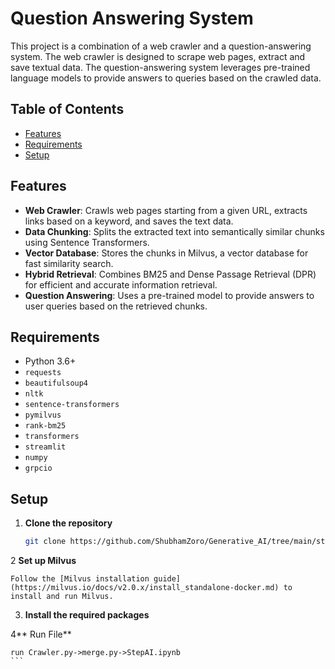 #  Question Answering System

This project is a combination of a web crawler and a question-answering system. The web crawler is designed to scrape web pages, extract and save textual data. The question-answering system leverages pre-trained language models to provide answers to queries based on the crawled data.

## Table of Contents

- [Features](#features)
- [Requirements](#requirements)
- [Setup](#setup)

## Features

- **Web Crawler**: Crawls web pages starting from a given URL, extracts links based on a keyword, and saves the text data.
- **Data Chunking**: Splits the extracted text into semantically similar chunks using Sentence Transformers.
- **Vector Database**: Stores the chunks in Milvus, a vector database for fast similarity search.
- **Hybrid Retrieval**: Combines BM25 and Dense Passage Retrieval (DPR) for efficient and accurate information retrieval.
- **Question Answering**: Uses a pre-trained model to provide answers to user queries based on the retrieved chunks.

## Requirements

- Python 3.6+
- `requests`
- `beautifulsoup4`
- `nltk`
- `sentence-transformers`
- `pymilvus`
- `rank-bm25`
- `transformers`
- `streamlit`
- `numpy`
- `grpcio`

## Setup

1. **Clone the repository**

    ```bash
    git clone https://github.com/ShubhamZoro/Generative_AI/tree/main/stepai
    ```
2 **Set up Milvus**

    Follow the [Milvus installation guide](https://milvus.io/docs/v2.0.x/install_standalone-docker.md) to install and run Milvus.

3. **Install the required packages**

4** Run File**

    run Crawler.py->merge.py->StepAI.ipynb
    ```






